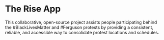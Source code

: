 The Rise App
============

This collaborative, open-source project assists people participating behind the #BlackLivesMatter and #Ferguson protests by providing a consistent, reliable, and accessible way to consolidate protest locations and schedules.